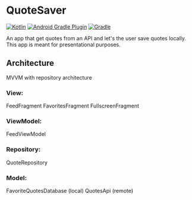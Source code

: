 # QuoteSaver
[![Kotlin](https://badgen.net/badge/Kotlin/1.4.21/blue)](http://https://kotlinlang.org/)
[![Android Gradle Plugin](https://badgen.net/badge/AGP/4.1.1/blue)](https://developer.android.com/studio/releases/gradle-plugin)
[![Gradle](https://badgen.net/badge/Gradle/6.5/blue)](https://gradle.org)


An app that get quotes from an API and let's the user save quotes locally.
This app is meant for presentational purposes.

## Architecture
MVVM with repository architecture

### View:
FeedFragment
FavoritesFragment
FullscreenFragment

### ViewModel:
FeedViewModel

### Repository:
QuoteRepository

### Model:
FavoriteQuotesDatabase (local)
QuotesApi (remote)
